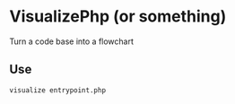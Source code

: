 # VisualizePhp (or something)

Turn a code base into a flowchart

## Use

```bash
visualize entrypoint.php
```
